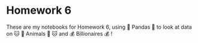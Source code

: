 # Homework 6
These are my notebooks for Homework 6, using :panda_face: Pandas :panda_face: to look at data on :cat: :dog: Animals :dog: :cat: and :moneybag:  Billionaires :moneybag: !
